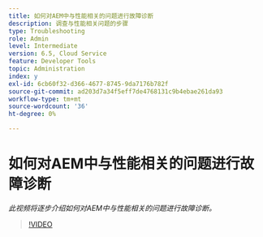 ```yaml
---
title: 如何对AEM中与性能相关的问题进行故障诊断
description: 调查与性能相关问题的步骤
type: Troubleshooting
role: Admin
level: Intermediate
version: 6.5, Cloud Service
feature: Developer Tools
topic: Administration
index: y
exl-id: 6cb60f32-d366-4677-8745-9da7176b782f
source-git-commit: ad203d7a34f5eff7de4768131c9b4ebae261da93
workflow-type: tm+mt
source-wordcount: '36'
ht-degree: 0%

---
```


# 如何对AEM中与性能相关的问题进行故障诊断

*此视频将逐步介绍如何对AEM中与性能相关的问题进行故障诊断。*

>[!VIDEO](https://video.tv.adobe.com/v/335472?quality=9&learn=on)
